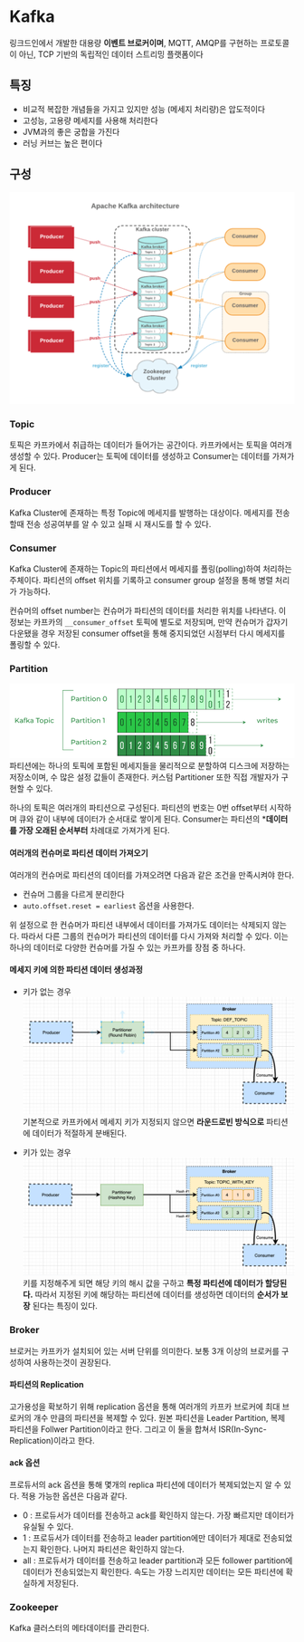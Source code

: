 # Kafka
링크드인에서 개발한 대용량 **이벤트 브로커이며**, MQTT, AMQP를 구현하는 프로토콜이 아닌, TCP 기반의 독립적인 데이터 스트리밍 플랫폼이다

## 특징
- 비교적 복잡한 개념들을 가지고 있지만 성능 (메세지 처리량)은 압도적이다
- 고성능, 고용량 메세지를 사용해 처리한다
- JVM과의 좋은 궁합을 가진다
- 러닝 커브는 높은 편이다

## 구성
![kafka](./img/kafka.png)

### Topic
토픽은 카프카에서 취급하는 데이터가 들어가는 공간이다. 카프카에서는 토픽을 여러개 생성할 수 있다. Producer는 토픽에 데이터를 생성하고 Consumer는 데이터를 가져가게 된다.

### Producer
Kafka Cluster에 존재하는 특정 Topic에 메세지를 발행하는 대상이다. 메세지를 전송할때 전송 성공여부를 알 수 있고 실패 시 재시도를 할 수 있다.

### Consumer
Kafka Cluster에 존재하는 Topic의 파티션에서 메세지를 폴링(polling)하여 처리하는 주체이다. 파티션의 offset 위치를 기록하고 consumer group 설정을 통해 병렬 처리가 가능하다. 

컨슈머의 offset number는 컨슈머가 파티션의 데이터를 처리한 위치를 나타낸다. 이 정보는 카프카의 `__consumer_offset` 토픽에 별도로 저장되며, 만약 컨슈머가 갑자기 다운됐을 경우 저장된 consumer offset을 통해 중지되었던 시점부터 다시 메세지를 폴링할 수 있다.

### Partition
![partiton](./img/partition.png)
파티션에는 하나의 토픽에 포함된 메세지들을 물리적으로 분할하여 디스크에 저장하는 저장소이며, 수 많은 설정 값들이 존재한다. 커스텀 Partitioner 또한 직접 개발자가 구현할 수 있다.

하나의 토픽은 여러개의 파티션으로 구성된다. 파티션의 번호는 0번 offset부터 시작하며 큐와 같이 내부에 데이터가 순서대로 쌓이게 된다. Consumer는 파티션의 ***데이터를 가장 오래된 순서부터** 차례대로 가져가게 된다. 

#### 여러개의 컨슈머로 파티션 데이터 가져오기
여러개의 컨슈머로 파티션의 데이터를 가져오려면 다음과 같은 조건을 만족시켜야 한다.
- 컨슈머 그룹을 다르게 분리한다
- `auto.offset.reset = earliest` 옵션을 사용한다.

위 설정으로 한 컨슈머가 파티션 내부에서 데이터를 가져가도 데이터는 삭제되지 않는다. 따라서 다른 그룹의 컨슈머가 파티션의 데이터를 다시 가져와 처리할 수 있다. 이는 하나의 데이터로 다양한 컨슈머를 가질 수 있는 카프카를 장점 중 하나다.

#### 메세지 키에 의한 파티션 데이터 생성과정
- 키가 없는 경우
    ![no-key](./img/partition-no-key.png)
    기본적으로 카프카에서 메세지 키가 지정되지 않으면 **라운드로빈 방식으로** 파티션에 데이터가 적절하게 분배된다. 

- 키가 있는 경우
    ![with-key](./img/partition-with-key.png)
    키를 지정해주게 되면 해당 키의 해시 값을 구하고 **특정 파티션에 데이터가 할당된다.** 따라서 지정된 키에 해당하는 파티션에 데이터를 생성하면 데이터의 **순서가 보장** 된다는 특징이 있다.
    
### Broker
브로커는 카프카가 설치되어 있는 서버 단위를 의미한다. 보통 3개 이상의 브로커를 구성하여 사용하는것이 권장된다. 

#### 파티션의 Replication
고가용성을 확보하기 위해 replication 옵션을 통해 여러개의 카프카 브로커에 최대 브로커의 개수 만큼의 파티션을 복제할 수 있다. 원본 파티션을 Leader Partition, 복제 파티션을 Follwer Partition이라고 한다. 그리고 이 둘을 합쳐서 ISR(In-Sync-Replication)이라고 한다.

#### ack 옵션
프로듀서의 ack 옵션을 통해 몇개의 replica 파티션에 데이터가 복제되었는지 알 수 있다. 적용 가능한 옵션은 다음과 같다.
- 0 : 프로듀서가 데이터를 전송하고 ack를 확인하지 않는다. 가장 빠르지만 데이터가 유실될 수 있다.
- 1 : 프로듀서가 데이터를 전송하고 leader partition에만 데이터가 제대로 전송되었는지 확인한다. 나머지 파티션은 확인하지 않는다.
- all : 프로듀서가 데이터를 전송하고 leader partition과 모든 follower partition에 데이터가 전송되었는지 확인한다. 속도는 가장 느리지만 데이터는 모든 파티션에 확실하게 저장된다.

### Zookeeper
Kafka 클러스터의 메타데이터를 관리한다.  

